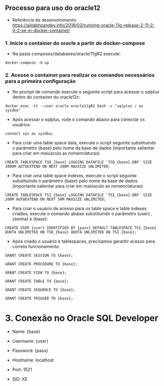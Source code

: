 ## Processo para uso do oracle12

* Referência de desenvolvimento: https://ajitabhpandey.info/2018/02/running-oracle-11g-release-2-11-2-0-2-xe-in-docker-container/

### 1. Inicie o container do oracle a partir do docker-compose

* Na pasta composes/databases/oracle/11gR2 execute: 

`docker-compose -d up`

### 2. Acesse o container para realizar os comandos necessários para a primeira configuração

* No prompt de comando execute o seguinte script para acessar o sqlplus dentro do container do oracle12c:

`docker exec -it --user oracle oracle11gR2 bash -c "sqlplus / as sysdba"`

* Após acessar o sqlplus, rode o comando abaixo para conectar os usuários:

`connect sys as sysdba;`

* Para criar uma table space data, execute o script seguinte substituindo o parâmetro {base} pelo nome da base de dados (importante salientar para criar em maiúsculo as nomenclaturas)

`CREATE TABLESPACE TSD_{base} LOGGING DATAFILE 'TSD_{base}.DBF' SIZE 2000M AUTOEXTEND ON NEXT 200M MAXSIZE UNLIMITED;`

* Para criar uma table space indexes, execute o script seguinte substituindo o parâmetro {base} pelo nome da base de dados (importante salientar para criar em maiúsculo as nomenclaturas)

`CREATE TABLESPACE TSI_{base} LOGGING DATAFILE 'TSI_{base}.DBF' SIZE 200M AUTOEXTEND ON NEXT 50M MAXSIZE UNLIMITED;`

* Para criar o usuário de acesso para os table space e table indexes criados, execute o comando abaixo substituindo o parâmetro {user} , {senha} e {base}:

`CREATE USER {user} IDENTIFIED BY {pass} DEFAULT TABLESPACE TSI_{base} QUOTA UNLIMITED ON TSD_{base} QUOTA UNLIMITED ON TSI_{base};`

* Após criado o usuário e tablespaces, precisamos garantir acesso para correto funcionamento:

`GRANT CREATE SESSION TO {base};`

`GRANT CREATE PROCEDURE TO {base};`

`GRANT CREATE VIEW TO {base};`

`GRANT CREATE TABLE TO {base};`

`GRANT CREATE SEQUENCE TO {base};`

`GRANT CREATE TRIGGER TO {base};`

# 3. Conexão no Oracle SQL Developer

* Name: {base}

* Username: {user}

* Password: {pass}

* Hostname: localhost

* Port: 1521

* SID: XE